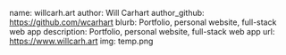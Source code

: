 name: willcarh.art
author: Will Carhart
author_github: https://github.com/wcarhart
blurb: Portfolio, personal website, full-stack web app
description: Portfolio, personal website, full-stack web app
url: https://www.willcarh.art
img: temp.png